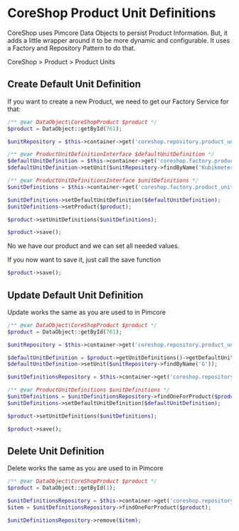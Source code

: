 # CoreShop Product Unit Definitions

CoreShop uses Pimcore Data Objects to persist Product Information. But, it adds a little wrapper around it to be more
dynamic and configurable. It uses a Factory and Repository Pattern to do that.



CoreShop > Product > Product Units

## Create Default Unit Definition

If you want to create a new Product, we need to get our Factory Service for that:

```php
/** @var DataObject\CoreShopProduct $product */
$product = DataObject::getById(761);

$unitRepository = $this->container->get('coreshop.repository.product_unit');

/** @var ProductUnitDefinitionInterface $defaultUnitDefinition */
$defaultUnitDefinition = $this->container->get('coreshop.factory.product_unit_definition')->createNew();
$defaultUnitDefinition->setUnit($unitRepository->findByName('Kubikmeter'));

/** @var ProductUnitDefinitionsInterface $unitDefinitions */
$unitDefinitions = $this->container->get('coreshop.factory.product_unit_definitions')->createNew();

$unitDefinitions->setDefaultUnitDefinition($defaultUnitDefinition);
$unitDefinitions->setProduct($product);

$product->setUnitDefinitions($unitDefinitions);

$product->save();
```

No we have our product and we can set all needed values.

If you now want to save it, just call the save function

```php
$product->save();
```


## Update Default Unit Definition

Update works the same as you are used to in Pimcore

```php
/** @var DataObject\CoreShopProduct $product */
$product = DataObject::getById(761);

$unitRepository = $this->container->get('coreshop.repository.product_unit');

$defaultUnitDefinition = $product->getUnitDefinitions()->getDefaultUnitDefinition();
$defaultUnitDefinition->setUnit($unitRepository->findByName('G'));

$unitDefinitionsRepository = $this->container->get('coreshop.repository.product_unit_definitions');

/** @var ProductUnitDefinitions $unitDefinitions */
$unitDefinitions = $unitDefinitionsRepository->findOneForProduct($product);
$unitDefinitions->setDefaultUnitDefinition($defaultUnitDefinition);

$product->setUnitDefinitions($unitDefinitions);

$product->save();
```

## Delete Unit Definition

Delete works the same as you are used to in Pimcore

```php
/** @var DataObject\CoreShopProduct $product */
$product = DataObject::getById(1);

$unitDefinitionsRepository = $this->container->get('coreshop.repository.product_unit_definitions');
$item = $unitDefinitionsRepository->findOneForProduct($product);

$unitDefinitionsRepository->remove($item);
```
